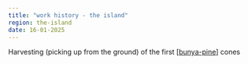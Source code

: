 ```yaml
---
title: "work history - the island"
region: the-island
date: 16-01-2025
---
```


Harvesting (picking up from the ground) of the first [[bunya-pine]] cones

[//begin]: # "Autogenerated link references for markdown compatibility"
[bunya-pine]: ../plants/bunya-pine "Bunya Pine"
[//end]: # "Autogenerated link references"